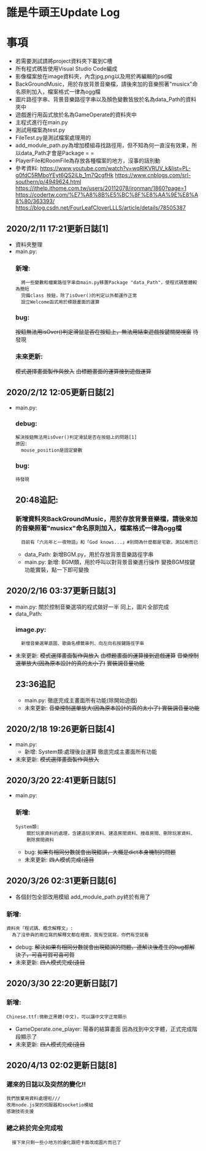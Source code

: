 # 誰是牛頭王Update Log

# 事項
* 若需要測試請將project資料夾下載到C槽
* 所有程式碼皆使用Visual Studio Code編成
* 影像檔案放在image資料夾，內含jpg,png以及用於再編輯的psd檔
*   BackGroundMusic，用於存放背景音樂檔，請後來加的音樂照著"musicx"命名原則加入，檔案格式一律為ogg檔
*   圖片路徑字串、背景音樂路徑字串以及顏色變數皆放於名為data_Path的資料夾中
*   遊戲進行用函式放於名為GameOperate的資料夾中
*   主程式進行在main.py
*   測試用檔案為test.py
*   FileTest.py是測試檔案處理用的
*   add_module_path.py為增加模組尋找路徑用，但不知為何一直沒有效果，所以data_Path才會是Package = =
*   PlayerFile和RoomFile為存放各種檔案的地方，沒事的話別動
* 參考資料:
    https://www.youtube.com/watch?v=wqRlKVRUV_k&list=PL-g0fdC5RMboYEyt6QS2iLb_1m7QcgfHk
    https://www.cnblogs.com/srl-southern/p/4949624.html
    https://ithelp.ithome.com.tw/users/20112078/ironman/1860?page=1
    https://codertw.com/%E7%A8%8B%E5%BC%8F%E8%AA%9E%E8%A8%80/363393/
    https://blog.csdn.net/FourLeafCloverLLLS/article/details/78505387

## 2020/2/11 17:21更新日誌[1]
* 資料夾整理
* main.py:
    ### 新增:
        將一些變數和檔案路徑字串自main.py移置Package "data_Path"，使程式碼整體較為簡短
        完備class 按鈕，除了isOver()的判定以外都運作正常
        設立Welcome函式用於標題畫面的運算
    ### bug:
    ~~按鈕無法用isOver()判定滑鼠是否在按鈕上，無法用結束遊戲按鍵關閉視窗~~
    待發現
    ### 未來更新:
    ~~模式選擇畫面製作與放入~~
    ~~由標題畫面的運算接到遊戲運算~~

## 2020/2/12 12:05更新日誌[2]
* main.py:
    ### debug:
      解決按鈕無法用isOver()判定滑鼠是否在按鈕上的問題[1]
      原因:
        mouse_position是固定變數
    ### bug:
      待發現
  
  ## 20:48追記:
    ### 新增資料夾BackGroundMusic，用於存放背景音樂檔，請後來加的音樂照著"musicx"命名原則加入，檔案格式一律為ogg檔
        目前有「六兆年と一夜物語」和「God knows...」#別問為什麼都是宅歌，測試用而已
    * data_Path:
      新增BGM.py，用於存放背景音樂路徑字串
    *  main.py:
      新增:
        BGM類，用於呼叫以對背景音樂進行操作
        變換BGM按鍵功能實裝，點一下即可變換

## 2020/2/16 03:37更新日誌[3]
  * main.py:
    關於控制音樂選項的程式做好一半
    同上，圖片全部完成
  * data_Path:
     ### image.py:
          新增音樂選單底圖、歌曲名標籤串列、向左向右按鍵路徑字串
  * 未來更新:
    ~~模式選擇畫面製作與放入~~
    ~~由標題畫面的運算接到遊戲運算~~
    ~~音樂控制選單放大(因為原本設計的真的太小了)~~
    ~~實裝調音量功能~~
      ## 23:36追記
    * main.py:
          徹底完成主畫面所有功能(除開始遊戲)
    * 未來更新:
          ~~音樂控制選單放大(因為原本設計的真的太小了)
          實裝調音量功能~~

## 2020/2/18 19:26更新日誌[4]
  * main.py:
    * 新增:
      System類:處理後台運算
      徹底完成主畫面所有功能
  * 未來更新:
    ~~模式選擇畫面製作與放入~~

## 2020/3/20 22:41更新日誌[5]
  * main.py:
    ### 新增:
        System類:
            關於玩家資料的處理，含建造玩家資料、建造房間資料、搜尋房間、刪除玩家資料、
            刪除房間資料
      * bug:
        ~~如果有相同分數就會出現錯誤，大概是dict本身機制的問題~~
      * 未來更新:
        ~~四人模式完成(遠目~~

## 2020/3/26 02:31更新日誌[6]
  * 各個封包全部改用模組
      add_module_path.py終於有用了
  ### 新增:
    資料夾「程式碼、概念解釋文」:
      為了沒參與的兩位寫的解釋文都在裡面，我有空就寫，你們有空就看
  * debug:
    ~~解決如果有相同分數就會出現錯誤的問題，連解決後產生的bug都解決了，可喜可賀可喜可賀~~
  * 未來更新:
    ~~四人模式完成(遠目~~

## 2020/3/30 22:20更新日誌[7]
  ### 新增:
    Chinese.ttf:微軟正黑體(中文)，可以讓中文字正常顯示
  *  GameOperate.one_player:
      陽春的結算畫面
      因為找到中文字體，正式完成階段顯示了
  * 未來更新:
    ~~四人模式完成(遠目~~

## 2020/4/13 02:02更新日誌[8]
  ### 遲來的日誌以及突然的變化!!
    我們放棄用資料處理啦///
    改用node.js架的伺服器和socketio模組
    感謝技術支援
  ### 總之終於完全完成啦
      接下來只剩一些小地方的優化跟把卡面改成圖片而已了
